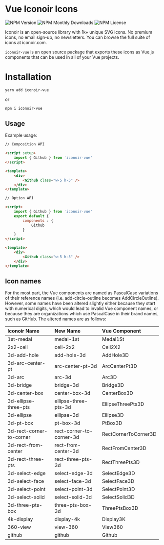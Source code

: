 # Vue Iconoir Icons

![NPM Version](https://img.shields.io/npm/v/iconoir-vue?style=flat-square) ![NPM Monthly Downloads](https://img.shields.io/npm/dm/iconoir-vue?style=flat-square) ![NPM License](https://img.shields.io/npm/l/iconoir-vue?style=flat-square)
 
Iconoir is an open-source library with 1k+ unique SVG icons. No premium icons, no email sign-up, no newsletters. You can browse the full suite of icons at iconoir.com.

`iconoir-vue` is an open source package that exports these icons as Vue.js components that can be used in all of your Vue projects.

# Installation
```bash
yarn add iconoir-vue
```
or
```bash
npm i iconoir-vue
```

## Usage

Example usage:
```html
// Composition API

<script setup>
    import { Github } from 'iconoir-vue'
</script>

<template>
    <div>
        <Github class="w-5 h-5" />
    </div>
</template>
```

```html
// Option API

<script>
    import { Github } from 'iconoir-vue'
    export default {
        components : {
            Github
        } 
    }
</script>

<template>
    <div>
        <Github class="w-5 h-5" />
    </div>
</template>
```

## Icon names
For the most part, the Vue components are named as PascalCase variations of their reference names (i.e. add-circle-outline becomes AddCircleOutline). However, some names have been altered slightly either because they start with numerical digits, which would lead to invalid Vue component names, or because they are organizations which use PascalCase in their brand names, such as GitHub. The altered names are as follows:

| Iconoir Name | New Name |  Vue Component |
|:--------|:-----|:-----------|
| 1st-medal | medal-1st | Medal1St |
| 2x2-cell | cell-2x2 | Cell2X2 |
| 3d-add-hole | add-hole-3d | AddHole3D |
| 3d-arc-center-pt | arc-center-pt-3d | ArcCenterPt3D |
| 3d-arc | arc-3d | Arc3D |
| 3d-bridge | bridge-3d | Bridge3D |
| 3d-center-box | center-box-3d | CenterBox3D |
| 3d-ellipse-three-pts | ellipse-three-pts-3d | EllipseThreePts3D |
| 3d-ellipse | ellipse-3d | Ellipse3D |
| 3d-pt-box | pt-box-3d | PtBox3D |
| 3d-rect-corner-to-corner | rect-corner-to-corner-3d | RectCornerToCorner3D |
| 3d-rect-from-center | rect-from-center-3d | RectFromCenter3D |
| 3d-rect-three-pts | rect-three-pts-3d | RectThreePts3D |
| 3d-select-edge | select-edge-3d | SelectEdge3D |
| 3d-select-face | select-face-3d | SelectFace3D |
| 3d-select-point | select-point-3d | SelectPoint3D |
| 3d-select-solid | select-solid-3d | SelectSolid3D |
| 3d-three-pts-box | three-pts-box-3d | ThreePtsBox3D |
| 4k-display | display-4k | Display3K |
| 360-view | view-360 | View360 |
| github | github | Github |
